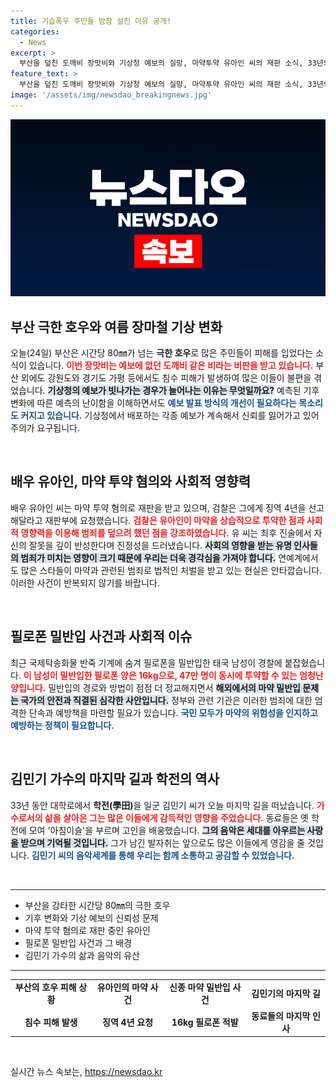 ```yaml
---
title: 기습폭우 주민들 밤잠 설친 이유 공개!
categories:
  - News
excerpt: >
  부산을 덮친 도깨비 장맛비와 기상청 예보의 실망, 마약투약 유아인 씨의 재판 소식, 33년의 여정을 마친 김민기 씨의 이별. 지금 이곳에서 발생한 뜨거운 이슈를 클릭하여 확인하세요!
feature_text: >
  부산을 덮친 도깨비 장맛비와 기상청 예보의 실망, 마약투약 유아인 씨의 재판 소식, 33년의 여정을 마친 김민기 씨의 이별. 지금 이곳에서 발생한 뜨거운 이슈를 클릭하여 확인하세요!
image: '/assets/img/newsdao_breakingnews.jpg'
---
```


<p><img src="/assets/img/newsdao_breakingnews.jpg" alt="pcversion 속보" /></p>

<h2 data-ke-size="size26">부산 극한 호우와 여름 장마철 기상 변화</h2>

<p data-ke-size="size16">오늘(24일) 부산은 시간당 80㎜가 넘는 <b>극한 호우</b>로 많은 주민들이 피해를 입었다는 소식이 있습니다. <b><span style="color: #ee2323;">이번 장맛비는 예보에 없던 도깨비 같은 비라는 비판을 받고 있습니다.</span></b> 부산 외에도 강원도와 경기도 가평 등에서도 침수 피해가 발생하여 많은 이들이 불편을 겪었습니다. <b><span style="background-color: #21538527;">기상청의 예보가 빗나가는 경우가 늘어나는 이유는 무엇일까요?</span></b> 예측된 기후 변화에 따른 예측의 난이함을 이해하면서도 <b><span style="color: #1a5490;">예보 발표 방식의 개선이 필요하다는 목소리도 커지고 있습니다.</span></b> 기상청에서 배포하는 각종 예보가 계속해서 신뢰를 잃어가고 있어 주의가 요구됩니다.</p>

<p data-ke-size="size16">&nbsp;</p>

<h2 data-ke-size="size26">배우 유아인, 마약 투약 혐의와 사회적 영향력</h2>

<p data-ke-size="size16">배우 유아인 씨는 마약 투약 혐의로 재판을 받고 있으며, 검찰은 그에게 징역 4년을 선고해달라고 재판부에 요청했습니다. <b><span style="color: #ee2323;">검찰은 유아인이 마약을 상습적으로 투약한 점과 사회적 영향력을 이용해 범죄를 덮으려 했던 점을 강조하였습니다.</span></b> 유 씨는 최후 진술에서 자신의 잘못을 깊이 반성한다며 진정성을 드러냈습니다. <b><span style="background-color: #21538527;">사회의 영향을 받는 유명 인사들의 범죄가 미치는 영향이 크기 때문에 우리는 더욱 경각심을 가져야 합니다.</span></b> 연예계에서도 많은 스타들이 마약과 관련된 범죄로 법적인 처벌을 받고 있는 현실은 안타깝습니다. 이러한 사건이 반복되지 않기를 바랍니다.</p>

<p data-ke-size="size16">&nbsp;</p>

<h2 data-ke-size="size26">필로폰 밀반입 사건과 사회적 이슈</h2>

<p data-ke-size="size16">최근 국제탁송화물 반죽 기계에 숨겨 필로폰을 밀반입한 태국 남성이 경찰에 붙잡혔습니다. <b><span style="color: #ee2323;">이 남성이 밀반입한 필로폰 양은 16kg으로, 47만 명이 동시에 투약할 수 있는 엄청난 양입니다.</span></b> 밀반입의 경로와 방법이 점점 더 정교해지면서 <b><span style="background-color: #21538527;">해외에서의 마약 밀반입 문제는 국가의 안전과 직결된 심각한 사안입니다.</span></b> 정부와 관련 기관은 이러한 범죄에 대한 엄격한 단속과 예방책을 마련할 필요가 있습니다. <b><span style="color: #1a5490;">국민 모두가 마약의 위험성을 인지하고 예방하는 정책이 필요합니다.</span></b></p>

<p data-ke-size="size16">&nbsp;</p>

<h2 data-ke-size="size26">김민기 가수의 마지막 길과 학전의 역사</h2>

<p data-ke-size="size16">33년 동안 대학로에서 <b>학전(學田)</b>을 일군 김민기 씨가 오늘 마지막 길을 떠났습니다. <b><span style="color: #ee2323;">가수로서의 삶을 살아온 그는 많은 이들에게 감득적인 영향을 주었습니다.</span></b> 동료들은 옛 학전에 모여 '아침이슬'을 부르며 고인을 배웅했습니다. <b><span style="background-color: #21538527;">그의 음악은 세대를 아우르는 사랑을 받으며 기억될 것입니다.</span></b> 그가 남긴 발자취는 앞으로도 많은 이들에게 영감을 줄 것입니다. <b><span style="color: #1a5490;">김민기 씨의 음악세계를 통해 우리는 함께 소통하고 공감할 수 있었습니다.</span></b></p>

<p data-ke-size="size16">&nbsp;</p>

<hr />

<ul>
    <li>부산을 강타한 시간당 80㎜의 극한 호우</li>
    <li>기후 변화와 기상 예보의 신뢰성 문제</li>
    <li>마약 투약 혐의로 재판 중인 유아인</li>
    <li>필로폰 밀반입 사건과 그 배경</li>
    <li>김민기 가수의 삶과 음악의 유산</li>
</ul>

<hr />

<table>
    <tr>
        <td style="text-align: center; height: 17px;"><b>부산의 호우 피해 상황</b></td>
        <td style="text-align: center; height: 17px;"><b>유아인의 마약 사건</b></td>
        <td style="text-align: center; height: 17px;"><b>신종 마약 밀반입 사건</b></td>
        <td style="text-align: center; height: 17px;"><b>김민기의 마지막 길</b></td>
    </tr>
    <tr>
        <td style="text-align: center; height: 17px;"><b>침수 피해 발생</b></td>
        <td style="text-align: center; height: 17px;"><b>징역 4년 요청</b></td>
        <td style="text-align: center; height: 17px;"><b>16kg 필로폰 적발</b></td>
        <td style="text-align: center; height: 17px;"><b>동료들의 마지막 인사</b></td>
    </tr>
</table>

<p data-ke-size="size16">&nbsp;</p>
실시간 뉴스 속보는, <a href="https://newsdao.kr" rel="dofollow">https://newsdao.kr</a>


